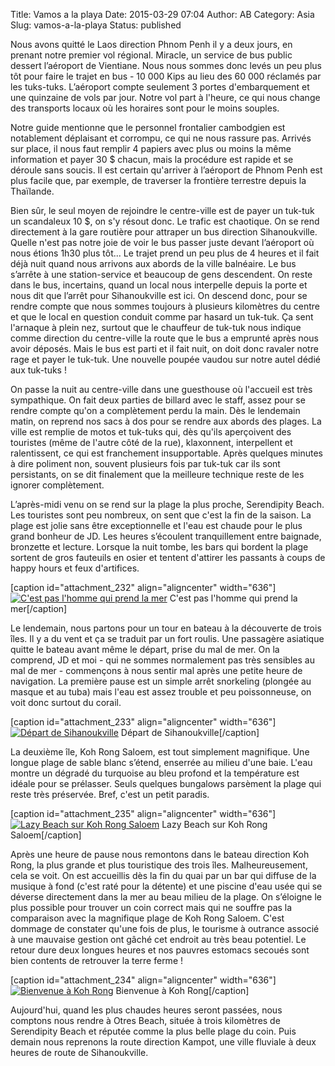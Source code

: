 Title: Vamos a la playa
Date: 2015-03-29 07:04
Author: AB
Category: Asia
Slug: vamos-a-la-playa
Status: published

Nous avons quitté le Laos direction Phnom Penh il y a deux jours, en
prenant notre premier vol régional. Miracle, un service de bus public 
dessert l’aéroport de Vientiane. Nous nous sommes donc levés un peu plus
tôt pour faire le trajet en bus - 10 000 Kips au lieu des 60 000
réclamés par les tuks-tuks. L’aéroport compte seulement 3 portes
d'embarquement et une quinzaine de vols par jour. Notre vol part à
l'heure, ce qui nous change des transports locaux o<span
class="st">ù</span> les horaires sont pour le moins souples.

<!-- PELICAN_END_SUMMARY -->

Notre guide mentionne que le personnel frontalier cambodgien est
notablement déplaisant et corrompu, ce qui ne nous rassure pas. Arrivés
sur place, il nous faut remplir 4 papiers avec plus ou moins la même
information et payer 30 \$ chacun, mais la procédure est rapide et se
déroule sans soucis. Il est certain qu'arriver à l’aéroport de Phnom
Penh est plus facile que, par exemple, de traverser la frontière
terrestre depuis la Thaïlande.

Bien <span class="st">sûr</span>, le seul moyen de rejoindre le
centre-ville est de payer un tuk-tuk un scandaleux 10 \$, on s'y résout
donc. Le trafic est chaotique. On se rend directement à la gare routière
pour attraper un bus direction Sihanoukville. Quelle n'est pas notre
joie de voir le bus passer juste devant l’aéroport o<span
class="st">ù</span> nous étions 1h30 plus tôt... Le trajet prend un peu
plus de 4 heures et il fait déjà nuit quand nous arrivons aux abords de
la ville balnéaire. Le bus s’arrête à une station-service et beaucoup de
gens descendent. On reste dans le bus, incertains, quand un local nous
interpelle depuis la porte et nous dit que l’arrêt pour Sihanoukville
est ici. On descend donc, pour se rendre compte que nous sommes
toujours à plusieurs kilomètres du centre et que le local en question
conduit comme par hasard un tuk-tuk. Ça sent l'arnaque à plein nez,
surtout que le chauffeur de tuk-tuk nous indique comme direction du
centre-ville la route que le bus a emprunté après nous avoir déposés.
Mais le bus est parti et il fait nuit, on doit donc ravaler notre rage
et payer le tuk-tuk. Une nouvelle poupée vaudou sur notre autel dédié
aux tuk-tuks !

On passe la nuit au centre-ville dans une guesthouse o<span
class="st">ù</span> l'accueil est très sympathique. On fait deux parties
de billard avec le staff, assez pour se rendre compte qu'on a
complètement perdu la main. D<span class="st">è</span>s le lendemain
matin, on reprend nos sacs à dos pour se rendre aux abords des plages.
La ville est remplie de motos et tuk-tuks qui, d<span
class="st">è</span>s qu'ils aperçoivent des touristes (même de l'autre
c<span class="st">ô</span>té de la rue), klaxonnent, interpellent et
ralentissent, ce qui est franchement insupportable. Après quelques
minutes à dire poliment non, souvent plusieurs fois par tuk-tuk car ils
sont persistants, on se dit finalement que la meilleure technique reste
de les ignorer complètement.

L’après-midi venu on se rend sur la plage la plus proche, Serendipity
Beach. Les touristes sont peu nombreux, on sent que c'est la fin de la
saison. La plage est jolie sans être exceptionnelle et l'eau est chaude
pour le plus grand bonheur de JD. Les heures s’écoulent tranquillement
entre baignade, bronzette et lecture. Lorsque la nuit tombe, les bars
qui bordent la plage sortent de gros fauteuils en osier et tentent
d'attirer les passants à coups de happy hours et feux d'artifices.

[caption id="attachment\_232" align="aligncenter" width="636"][![C'est
pas l'homme qui prend la
mer](https://astridetjdenasie.files.wordpress.com/2015/03/sam_4315.jpg?w=636)](https://astridetjdenasie.files.wordpress.com/2015/03/sam_4315.jpg)
C'est pas l'homme qui prend la mer[/caption]

Le lendemain, nous partons pour un tour en bateau à la découverte de
trois îles. Il y a du vent et ça se traduit par un fort roulis. Une
passagère asiatique quitte le bateau avant même le départ, prise du mal
de mer. On la comprend, JD et moi - qui ne sommes normalement pas très
sensibles au mal de mer - commençons à nous sentir mal après une petite
heure de navigation. La première pause est un simple arrêt snorkeling
(plongée au masque et au tuba) mais l'eau est assez trouble et peu
poissonneuse, on voit donc surtout du corail.

[caption id="attachment\_233" align="aligncenter" width="636"][![Départ
de
Sihanoukville](https://astridetjdenasie.files.wordpress.com/2015/03/sam_4331.jpg?w=636)](https://astridetjdenasie.files.wordpress.com/2015/03/sam_4331.jpg)
Départ de Sihanoukville[/caption]

La deuxième île, Koh Rong Saloem, est tout simplement magnifique. Une
longue plage de sable blanc s’étend, enserrée au milieu d'une baie.
L'eau montre un dégradé du turquoise au bleu profond et la température
est idéale pour se prélasser. Seuls quelques bungalows parsèment la
plage qui reste très préservée. Bref, c'est un petit paradis.

[caption id="attachment\_235" align="aligncenter" width="636"][![Lazy
Beach sur Koh Rong
Saloem](https://astridetjdenasie.files.wordpress.com/2015/03/sam_4358.jpg?w=636)](https://astridetjdenasie.files.wordpress.com/2015/03/sam_4358.jpg)
Lazy Beach sur Koh Rong Saloem[/caption]

Après une heure de pause nous remontons dans le bateau direction Koh
Rong, la plus grande et plus touristique des trois îles.
Malheureusement, cela se voit. On est accueillis d<span
class="st">è</span>s la fin du quai par un bar qui diffuse de la
musique à fond (c'est raté pour la détente) et une piscine d'eau usée
qui se déverse directement dans la mer au beau milieu de la plage. On
s’éloigne le plus possible pour trouver un coin correct mais qui ne
souffre pas la comparaison avec la magnifique plage de Koh Rong Saloem.
C'est dommage de constater qu'une fois de plus, le tourisme à outrance
associé à une mauvaise gestion ont gâché cet endroit au très beau
potentiel. Le retour dure deux longues heures et nos pauvres estomacs
secoués sont bien contents de retrouver la terre ferme !

[caption id="attachment\_234" align="aligncenter"
width="636"][![Bienvenue à Koh
Rong](https://astridetjdenasie.files.wordpress.com/2015/03/sam_4386.jpg?w=636)](https://astridetjdenasie.files.wordpress.com/2015/03/sam_4386.jpg)
Bienvenue à Koh Rong[/caption]

Aujourd'hui, quand les plus chaudes heures seront passées, nous comptons
nous rendre à Otres Beach, située à trois kilomètres de Serendipity
Beach et réputée comme la plus belle plage du coin. Puis demain nous
reprenons la route direction Kampot, une ville fluviale à deux heures de
route de Sihanoukville.

 

